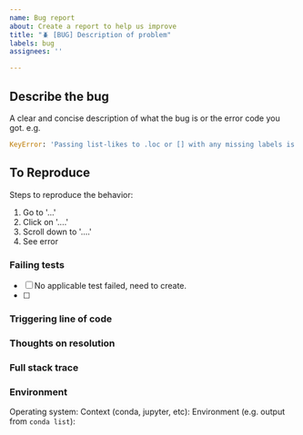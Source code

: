```yaml
---
name: Bug report
about: Create a report to help us improve
title: "🪲 [BUG] Description of problem"
labels: bug
assignees: ''

---
```


## Describe the bug

A clear and concise description of what the bug is or the error code you got. e.g.

```python
KeyError: 'Passing list-likes to .loc or [] with any missing labels is no longer supported, see https://pandas.pydata.org/pandas-docs/stable/user_guide/indexing.html#deprecate-loc-reindex-listlike'
```

## To Reproduce

Steps to reproduce the behavior:

1. Go to '...'
2. Click on '....'
3. Scroll down to '....'
4. See error

### Failing tests

- [ ] No applicable test failed, need to create.
- [ ]

### Triggering line of code

### Thoughts on resolution

### Full stack trace

### Environment

Operating system:
Context (conda, jupyter, etc):
Environment (e.g. output from `conda list`):
